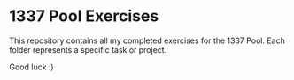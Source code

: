 # 1337 Pool Exercises

This repository contains all my completed exercises for the 1337 Pool.
Each folder represents a specific task or project.

Good luck :)
